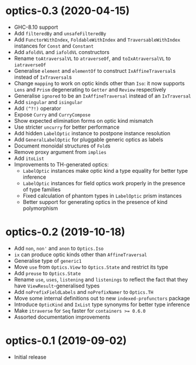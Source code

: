 # optics-0.3 (2020-04-15)
* GHC-8.10 support
* Add `filteredBy` and `unsafeFilteredBy`
* Add `FunctorWithIndex`, `FoldableWithIndex` and `TraversableWithIndex`
  instances for `Const` and `Constant`
* Add `afoldVL` and `iafoldVL` constructors
* Rename `toAtraversalVL` to `atraverseOf`, and `toIxAtraversalVL` to `iatraverseOf`
* Generalise `element` and `elementOf` to construct `IxAffineTraversal`s
  instead of `IxTraversal`s
* Change `mapping` to work on optic kinds other than `Iso`: it now supports
  `Lens` and `Prism` degenerating to `Getter` and `Review` respectively
* Generalise `ignored` to be an `IxAffineTraversal` instead of an `IxTraversal`
* Add `singular` and `isingular`
* Add `(^?!)` operator
* Expose `Curry` and `CurryCompose`
* Show expected elimination forms on optic kind mismatch
* Use stricter `uncurry` for better performance
* Add hidden `LabelOptic` instance to postpone instance resolution
* Add `GeneralLabelOptic` for pluggable generic optics as labels
* Document monoidal structures of `Fold`s
* Remove proxy argument from `implies`
* Add `itoList`
* Improvements to TH-generated optics:
  - `LabelOptic` instances make optic kind a type equality for better type inference
  - `LabelOptic` instances for field optics work properly in the presence of type families
  - Fixed calculation of phantom types in `LabelOptic` prism instances
  - Better support for generating optics in the presence of kind polymorphism

# optics-0.2 (2019-10-18)
* Add `non`, `non'` and `anon` to `Optics.Iso`
* `ix` can produce optic kinds other than `AffineTraversal`
* Generalise type of `generic1`
* Move `use` from `Optics.View` to `Optics.State` and restrict its type
* Add `preuse` to `Optics.State`
* Rename `use`, `uses`, `listening` and `listenings` to reflect the fact that
  they have `ViewResult`-generalised types
* Add `noPrefixFieldLabels` and `noPrefixNamer` to `Optics.TH`
* Move some internal definitions out to new `indexed-profunctors` package
* Introduce `OpticKind` and `IxList` type synonyms for better type inference
* Make `itraverse` for `Seq` faster for `containers >= 0.6.0`
* Assorted documentation improvements

# optics-0.1 (2019-09-02)
* Initial release

